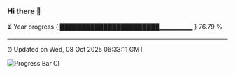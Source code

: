 ### Hi there 👋

⏳ Year progress { ███████████████████████▁▁▁▁▁▁▁ } 76.79 %

---

⏰ Updated on Wed, 08 Oct 2025 06:33:11 GMT

![Progress Bar CI](https://github.com/liununu/liununu/workflows/Progress%20Bar%20CI/badge.svg)
